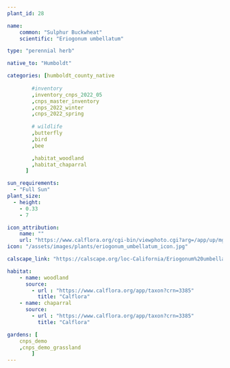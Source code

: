 ```yaml
---
plant_id: 28

name: 
    common: "Sulphur Buckwheat"  
    scientific: "Eriogonum umbellatum"   

type: "perennial herb"

native_to: "Humboldt"

categories: [humboldt_county_native
        
        #inventory 
        ,inventory_cnps_2022_05
        ,cnps_master_inventory
        ,cnps_2022_winter
        ,cnps_2022_spring
        
        # wildlife
        ,butterfly
        ,bird
        ,bee

        ,habitat_woodland
        ,habitat_chaparral
      ]

sun_requirements:
  - "Full Sun"
plant_size:
  - height: 
    - 0.33
    - 7

icon_attribution: 
    name: ""
    url: "https://www.calflora.org/cgi-bin/viewphoto.cgi?arg=/app/up/mg/52/mg15638-1.jpg"
icon: "/assets/images/plants/eriogonum_umbellatum_icon.jpg" 

calscape_link: "https://calscape.org/loc-California/Eriogonum%20umbellatum(%20)"

habitat: 
    - name: woodland
      source: 
        - url : "https://www.calflora.org/app/taxon?crn=3385"
          title: "Calflora"
    - name: chaparral
      source: 
        - url : "https://www.calflora.org/app/taxon?crn=3385"
          title: "Calflora"

gardens: [ 
    cnps_demo
    ,cnps_demo_grassland
        ]
---
```


